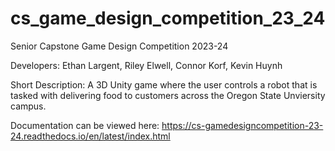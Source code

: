# cs_game_design_competition_23_24
Senior Capstone Game Design Competition 2023-24

Developers: Ethan Largent, Riley Elwell, Connor Korf, Kevin Huynh

Short Description: A 3D Unity game where the user controls a robot that is tasked with delivering food to customers across the Oregon State Unviersity campus.

Documentation can be viewed here: https://cs-gamedesigncompetition-23-24.readthedocs.io/en/latest/index.html
